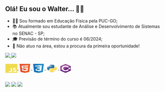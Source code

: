 ## Olá! Eu sou o Walter... 👋🙂

- 👨‍🎓 Sou formado em Educação Física pela PUC-GO;
- 📚 Atualmente sou estudante de Análise e Desenvolvimento de Sistemas no SENAC - SP;
- 🎓 Previsão de término do curso é 06/2024;
- 🙏 Não atuo na área, estou a procura da primeira oportunidade!

<div align="">
  <a href="https://github.com/walterrodrigues">
  <img height="180em" src="https://github-readme-stats.vercel.app/api?username=Walter-Rodrigues&show_icons=true&theme=dracula&include_all_commits=true&count_private=true"/>
  <img height="180em" src="https://github-readme-stats.vercel.app/api/top-langs/?username=Walter-Rodrigues&layout=compact&langs_count=7&theme=dracula"/>
</div>

<div style="display: inline_block"><br>
  <img align="center" alt="Walter-Js" height="30" width="40" src="https://raw.githubusercontent.com/devicons/devicon/master/icons/javascript/javascript-plain.svg">
  <img align="center" alt="Walter-HTML" height="30" width="40" src="https://raw.githubusercontent.com/devicons/devicon/master/icons/html5/html5-original.svg">
  <img align="center" alt="Walter-CSS" height="30" width="40" src="https://raw.githubusercontent.com/devicons/devicon/master/icons/css3/css3-original.svg">
  <img align="center" alt="Walter-Python" height="30" width="40" src="https://raw.githubusercontent.com/devicons/devicon/master/icons/python/python-original.svg">
  <img align="center" alt="Walter-Csharp" height="30" width="40" src="https://raw.githubusercontent.com/devicons/devicon/master/icons/csharp/csharp-original.svg">
</div>

##

<a href="https://discord.com/channels/Waltao#6587" target="_blank"><img src="https://img.shields.io/badge/Discord-7289DA?style=for-the-badge&logo=discord&logoColor=white" target="_blank"></a> 
  <a href="mailto:devwalterrodrigues@outlook.com" target="_blank"><img src="https://img.shields.io/badge/Microsoft_Outlook-0078D4?style=for-the-badge&logo=microsoft-outlook&logoColor=white" target="_blank"></a>
  <a href="https://linkedin.com/in/walter-rodrigues-ab2116235" target="_blank"><img src="https://img.shields.io/badge/-LinkedIn-%230077B5?style=for-the-badge&logo=linkedin&logoColor=white" target="_blank"></a> 
